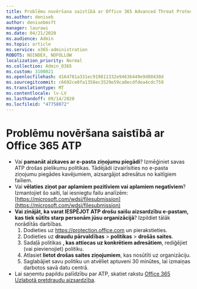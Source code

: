 ```yaml
---
title: Problēmu novēršana saistībā ar Office 365 Advanced Threat Protection (ATP)
ms.author: deniseb
author: denisebmsft
manager: laurawi
ms.date: 04/21/2020
ms.audience: Admin
ms.topic: article
ms.service: o365-administration
ROBOTS: NOINDEX, NOFOLLOW
localization_priority: Normal
ms.collection: Admin_O365
ms.custom: 3100021
ms.openlocfilehash: 4164781a331ec919811332e94636449e9d88430d
ms.sourcegitcommit: c6692ce0fa1358ec3529e59ca0ecdfdea4cdc759
ms.translationtype: MT
ms.contentlocale: lv-LV
ms.lasthandoff: 09/14/2020
ms.locfileid: "47758072"
---
```

# <a name="troubleshoot-issues-with-office-365-atp"></a>Problēmu novēršana saistībā ar Office 365 ATP

- Vai **pamanāt aizkaves ar e-pasta ziņojumu piegādi**? Izmēģiniet savas ATP drošas pielikumu politikas. Tādējādi izvairīsities no e-pasta ziņojumu piegādes kavējumiem, aizsargājot adresātus no kaitīgiem failiem.
- Vai **vēlaties ziņot par aplamiem pozitīviem vai aplamiem negatīviem**? Izmantojiet šo saiti, lai iesniegtu failu analīzēm: [https://microsoft.com/wdsi/filesubmission](https://microsoft.com/wdsi/filesubmission)
- **Vai zinājāt, ka varat IESPĒJOT ATP drošu saišu aizsardzību e-pastam, kas tiek sūtīts starp personām jūsu organizācijā**? Izpildiet tālāk norādītās darbības.
    1. Dodieties uz https://protection.office.com un pierakstieties.
    2. Dodieties uz **draudu pārvaldības**  >  **politikas**  >  **drošās saites**.
    3. Sadaļā politikas **, kas attiecas uz konkrētiem adresātiem**, rediģējiet (vai pievienojiet) politiku.
    4. Atlasiet **lietot drošas saites ziņojumiem**, kas nosūtīti uz organizāciju.
    5. Saglabājiet savu politiku un atvēliet aptuveni 30 minūtes, lai izmaiņas darbotos savā datu centrā.
- Lai saņemtu papildu palīdzību par ATP, skatiet rakstu [Office 365 Uzlabotā pretdraudu aizsardzība](https://docs.microsoft.com/microsoft-365/security/office-365-security/office-365-atp).